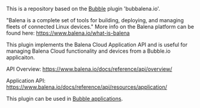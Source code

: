 This is a repository based on the [Bubble](https://bubble.io) plugin 'bubbalena.io'.

"Balena is a complete set of tools for building, deploying, and managing fleets of connected Linux devices." More info on the Balena platform can be found here:
https://www.balena.io/what-is-balena 

This plugin implements the Balena Cloud Application API and is useful for managing Balena Cloud functionality and devices from a Bubble.io applicaiton. 

API Overview: https://www.balena.io/docs/reference/api/overview/

Application API: https://www.balena.io/docs/reference/api/resources/application/

This plugin can be used in [Bubble applications](https://bubble.io).
